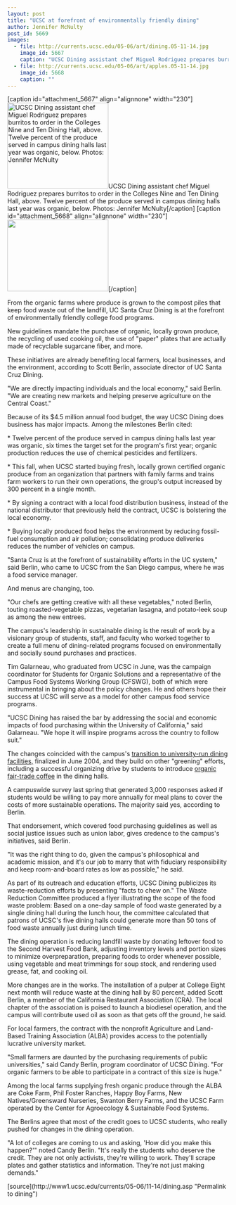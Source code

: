 ```yaml
---
layout: post
title: "UCSC at forefront of environmentally friendly dining"
author: Jennifer McNulty
post_id: 5669
images:
  - file: http://currents.ucsc.edu/05-06/art/dining.05-11-14.jpg
    image_id: 5667
    caption: "UCSC Dining assistant chef Miguel Rodriguez prepares burritos to order in the Colleges Nine and Ten Dining Hall, above. Twelve percent of the produce served in campus dining halls last year was organic, below. Photos: Jennifer McNulty"
  - file: http://currents.ucsc.edu/05-06/art/apples.05-11-14.jpg
    image_id: 5668
    caption: ""
---
```


[caption id="attachment_5667" align="alignnone" width="230"]<a href="http://localhost/mysite/wp-content/uploads/2005/11/dining.05-11-14.jpg"><img class="size-full wp-image-5667" src="http://localhost/mysite/wp-content/uploads/2005/11/dining.05-11-14.jpg" alt="UCSC Dining assistant chef Miguel Rodriguez prepares burritos to order in the Colleges Nine and Ten Dining Hall, above. Twelve percent of the produce served in campus dining halls last year was organic, below. Photos: Jennifer McNulty" width="230" height="195" /></a>UCSC Dining assistant chef Miguel Rodriguez prepares burritos to order in the Colleges Nine and Ten Dining Hall, above. Twelve percent of the produce served in campus dining halls last year was organic, below. Photos: Jennifer McNulty[/caption]
[caption id="attachment_5668" align="alignnone" width="230"]<a href="http://localhost/mysite/wp-content/uploads/2005/11/apples.05-11-14.jpg"><img class="size-full wp-image-5668" src="http://localhost/mysite/wp-content/uploads/2005/11/apples.05-11-14.jpg" alt="" width="230" height="163" /></a>[/caption]
<a name="content" id="content"></a>
<p>
  From the organic farms where produce is grown to the compost piles that keep food waste out of the landfill, UC Santa Cruz Dining is at the forefront of environmentally friendly college food programs.
</p>
<p>
  New guidelines mandate the purchase of organic, locally grown produce, the recycling of used cooking oil, the use of "paper" plates that are actually made of recyclable sugarcane fiber, and more.
</p>
<p>
  These initiatives are already benefiting local farmers, local businesses, and the environment, according to Scott Berlin, associate director of UC Santa Cruz Dining.
</p>
<p>
  "We are directly impacting individuals and the local economy," said Berlin. "We are creating new markets and helping preserve agriculture on the Central Coast."
</p>
<p>
  Because of its $4.5 million annual food budget, the way UCSC Dining does business has major impacts. Among the milestones Berlin cited:
</p>
<p>
  * Twelve percent of the produce served in campus dining halls last year was organic, six times the target set for the program's first year; organic production reduces the use of chemical pesticides and fertilizers.
</p>
<p>
  * This fall, when UCSC started buying fresh, locally grown certified organic produce from an organization that partners with family farms and trains farm workers to run their own operations, the group's output increased by 300 percent in a single month.
</p>
<p>
  * By signing a contract with a local food distribution business, instead of the national distributor that previously held the contract, UCSC is bolstering the local economy.
</p>
<p>
  * Buying locally produced food helps the environment by reducing fossil-fuel consumption and air pollution; consolidating produce deliveries reduces the number of vehicles on campus.
</p>
<p>
  "Santa Cruz is at the forefront of sustainability efforts in the UC system," said Berlin, who came to UCSC from the San Diego campus, where he was a food service manager.
</p>
<p>
  And menus are changing, too.
</p>
<p>
  "Our chefs are getting creative with all these vegetables," noted Berlin, touting roasted-vegetable pizzas, vegetarian lasagna, and potato-leek soup as among the new entrees.
</p>
<p>
  The campus's leadership in sustainable dining is the result of work by a visionary group of students, staff, and faculty who worked together to create a full menu of dining-related programs focused on environmentally and socially sound purchases and practices.
</p>
<p>
  Tim Galarneau, who graduated from UCSC in June, was the campaign coordinator for Students for Organic Solutions and a representative of the Campus Food Systems Working Group (CFSWG), both of which were instrumental in bringing about the policy changes. He and others hope their success at UCSC will serve as a model for other campus food service programs.
</p>
<p>
  "UCSC Dining has raised the bar by addressing the social and economic impacts of food purchasing within the University of California," said Galarneau. "We hope it will inspire programs across the country to follow suit."
</p>
<p>
  The changes coincided with the campus's <a href="http://currents.ucsc.edu/03-04/06-14/dining.html">transition to university-run dining facilities,</a> finalized in June 2004, and they build on other "greening" efforts, including a successful organizing drive by students to introduce <a href="http://currents.ucsc.edu/03-04/09-22/coffee.html">organic fair-trade coffee</a> in the dining halls.
</p>
<p>
  A campuswide survey last spring that generated 3,000 responses asked if students would be willing to pay more annually for meal plans to cover the costs of more sustainable operations. The majority said yes, according to Berlin.
</p>
<p>
  That endorsement, which covered food purchasing guidelines as well as social justice issues such as union labor, gives credence to the campus's initiatives, said Berlin.
</p>
<p>
  "It was the right thing to do, given the campus's philosophical and academic mission, and it's our job to marry that with fiduciary responsibility and keep room-and-board rates as low as possible," he said.
</p>
<p>
  As part of its outreach and education efforts, UCSC Dining publicizes its waste-reduction efforts by presenting "facts to chew on." The Waste Reduction Committee produced a flyer illustrating the scope of the food waste problem: Based on a one-day sample of food waste generated by a single dining hall during the lunch hour, the committee calculated that patrons of UCSC's five dining halls could generate more than 50 tons of food waste annually just during lunch time.
</p>
<p>
  The dining operation is reducing landfill waste by donating leftover food to the Second Harvest Food Bank, adjusting inventory levels and portion sizes to minimize overpreparation, preparing foods to order whenever possible, using vegetable and meat trimmings for soup stock, and rendering used grease, fat, and cooking oil.
</p>
<p>
  More changes are in the works. The installation of a pulper at College Eight next month will reduce waste at the dining hall by 80 percent, added Scott Berlin, a member of the California Restaurant Association (CRA). The local chapter of the association is poised to launch a biodiesel operation, and the campus will contribute used oil as soon as that gets off the ground, he said.
</p>
<p>
  For local farmers, the contract with the nonprofit Agriculture and Land-Based Training Association (ALBA) provides access to the potentially lucrative university market.
</p>
<p>
  "Small farmers are daunted by the purchasing requirements of public universities," said Candy Berlin, program coordinator of UCSC Dining. "For organic farmers to be able to participate in a contract of this size is huge."
</p>
<p>
  Among the local farms supplying fresh organic produce through the ALBA are Coke Farm, Phil Foster Ranches, Happy Boy Farms, New Natives/Greensward Nurseries, Swanton Berry Farms, and the UCSC Farm operated by the Center for Agroecology &amp; Sustainable Food Systems.
</p>
<p>
  The Berlins agree that most of the credit goes to UCSC students, who really pushed for changes in the dining operation.
</p>
<p>
  "A lot of colleges are coming to us and asking, 'How did you make this happen?'" noted Candy Berlin. "It's really the students who deserve the credit. They are not only activists, they're willing to work. They'll scrape plates and gather statistics and information. They're not just making demands."
</p>
<form>
  <input name="t1" size="-1" type="hidden">
</form>




</p>
[source](http://www1.ucsc.edu/currents/05-06/11-14/dining.asp "Permalink to dining")
